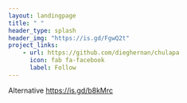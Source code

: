 ```yaml
---
layout: landingpage
title: " "
header_type: splash
header_img: "https://is.gd/FgwQ2t"
project_links:
    - url: https://github.com/dieghernan/chulapa
      icon: fab fa-facebook
      label: Follow
---
```

Alternative
https://is.gd/b8kMrc
